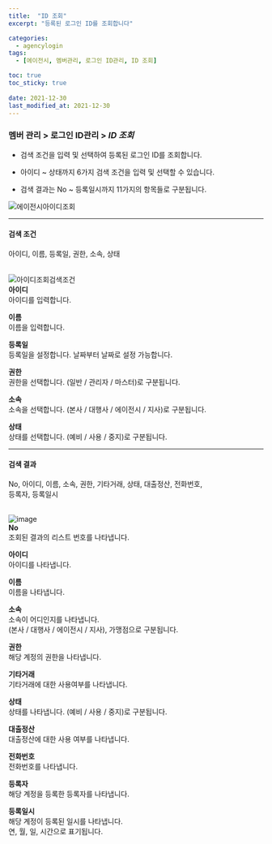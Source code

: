 ```yaml
---
title:  "ID 조회"
excerpt: "등록된 로그인 ID를 조회합니다"

categories:
  - agencylogin
tags:
  - [에이전시, 멤버관리, 로그인 ID관리, ID 조회]

toc: true
toc_sticky: true
 
date: 2021-12-30
last_modified_at: 2021-12-30
---
```

### 멤버 관리 > 로그인 ID관리 > *ID 조회*
- 검색 조건을 입력 및 선택하여 등록된 로그인 ID를 조회합니다.

- 아이디 ~ 상태까지 6가지 검색 조건을 입력 및 선택할 수 있습니다.

- 검색 결과는 No ~ 등록일시까지 11가지의 항목들로 구분됩니다.

![에이전시아이디조회](https://user-images.githubusercontent.com/95394003/147540804-5ea774ea-d6af-44bf-85b9-99a1e2424f7c.png)
<br>

---

#### 검색 조건
아이디, 이름, 등록일, 권한, 소속, 상태<br>
<br>

![아이디조회검색조건](https://user-images.githubusercontent.com/95394003/146885311-b63104fc-ad9a-4f81-8c9d-363fb430c48e.jpeg)<br>
**아이디**<br>
아이디를 입력합니다.

**이름**<br>
이름을 입력합니다.

**등록일**<br>
등록일을 설정합니다. 날짜부터 날짜로 설정 가능합니다.

**권한**<br>
권한을 선택합니다. (일반 / 관리자 / 마스터)로 구분됩니다.

**소속**<br>
소속을 선택합니다. (본사 / 대행사 / 에이전시 / 지사)로 구분됩니다.

**상태**<br>
상태를 선택합니다. (예비 / 사용 / 중지)로 구분됩니다.
<br>

---

#### 검색 결과
No, 아이디, 이름, 소속, 권한, 기타거래, 상태, 대출정산, 전화번호,<br>등록자, 등록일시<br>
<br>

![image](https://user-images.githubusercontent.com/95394003/147541226-6a04fd54-4733-4400-a7d8-b180ae21344d.png)<br>
**No**<br>
조회된 결과의 리스트 번호를 나타냅니다.

**아이디**<br>
아이디를 나타냅니다.

**이름**<br>
이름을 나타냅니다.

**소속**<br>
소속이 어디인지를 나타냅니다.<br>
(본사 / 대행사 / 에이전시 / 지사), 가맹점으로 구분됩니다.

**권한**<br>
해당 계정의 권한을 나타냅니다.

**기타거래**<br>
기타거래에 대한 사용여부를 나타냅니다.

**상태**<br>
상태를 나타냅니다. (예비 / 사용 / 중지)로 구분됩니다.

**대출정산**<br>
대출정산에 대한 사용 여부를 나타냅니다.

**전화번호**<br>
전화번호를 나타냅니다.

**등록자**<br>
해당 계정을 등록한 등록자를 나타냅니다.

**등록일시**<br>
해당 계정이 등록된 일시를 나타냅니다.<br>연, 월, 일, 시간으로 표기됩니다.